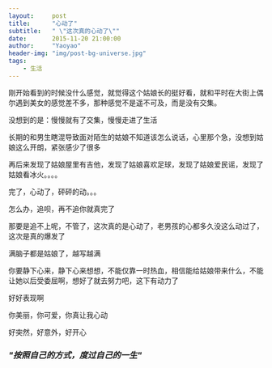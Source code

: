 ```yaml
---
layout:     post
title:      "心动了"
subtitle:   " \"这次真的心动了\""
date:       2015-11-20 21:00:00
author:     "Yaoyao"
header-img: "img/post-bg-universe.jpg"
tags:
    - 生活
---
```


刚开始看到的时候没什么感觉，就觉得这个姑娘长的挺好看，就和平时在大街上偶尔遇到美女的感觉差不多，那种感觉不是遥不可及，而是没有交集。

没想到的是：慢慢就有了交集，慢慢走进了生活

长期的和男生瞎混导致面对陌生的姑娘不知道该怎么说话，心里那个急，没想到姑娘这么开朗，紧张感少了很多

再后来发现了姑娘屋里有吉他，发现了姑娘喜欢足球，发现了姑娘爱民谣，发现了姑娘看冰火。。。。

完了，心动了，砰砰的动。。。

怎么办，追呗，再不追你就真完了

那要是追不上呢，不管了，这次真的是心动了，老男孩的心都多久没这么动过了，这次是真的爆发了

满脑子都是姑娘了，越写越满

你要静下心来，静下心来想想，不能仅靠一时热血，相信能给姑娘带来什么，不能让她以后受委屈啊，想好了就去努力吧，这下有动力了

好好表现啊



你美丽，你可爱，你真让我心动

好突然，好意外，好开心

### *"按照自己的方式，度过自己的一生"*  




 



